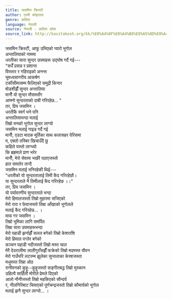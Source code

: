 ```yaml
---
title: जसमिन क्रिस्टी
author: एस्पी कोइराला
genre: कविता
language: नेपाली
source: नेपाली - कविता कोश
source_link: http://kavitakosh.org/kk/%E0%A4%8F%E0%A4%B8%E0%A5%8D%E0%A4%AA%E0%A5%80_%E0%A4%95%E0%A5%8B%E0%A4%87%E0%A4%B0%E0%A4%BE%E0%A4%B2%E0%A4%BE
---
```


जसमिन क्रिस्टी, आफू उभिएको प्यारो भूगोल  
अन्तालियाको नाममा  
धरतीका सारा सुन्दर उपमाहरू उद्घोष गर्दै गई---  
"सधैँ प्रसन्न र प्रशान्त  
विस्तार र गहिराइको अनन्त  
भूमध्यसागरीय आकर्षण  
टर्कीसीमासम्म फैलिएको समुद्री किनार  
षोडशीझैँ सुन्दर अन्तालिया  
मानौँ यो सुन्दर मौसमसँग  
आफ्नो सुन्दरताको दाबी गरिरहेछ... "  
तर, प्रिय जसमिन ।  
धरतीकै स्वर्ग भने पनि  
अन्तालियाभन्दा मलाई  
तिम्रो मनको भूगोल सुन्दर लाग्यो  
जसमिन मलाई गाइड गर्दै गई  
मानौँ, एउटा मादक मूर्तिका साथ कलासहर पेरिसमा  
म, एक्लो तस्बिर खिचाउँदै छु  
कहिले यस्तो लाग्थ्यो  
कि ब्रह्रमाले प्राण भरेर  
मानौँ, मेरो सेवामा भर्खरै पठाएजस्तो  
हात समातेर तान्दै  
जसमिन मलाई भनिरहेकी थिई---  
"धरतीको यो सुन्दरतालाई तिमी कैद गरिरहेछौ।  
या सुन्दरताले नै तिमीलाई कैद गरिरहेछ ।।"  
तर, प्रिय जसमिन ।  
यो पर्यावरणीय सुन्दरताले भन्दा  
मेरो हिमालजस्तो तिम्रो मुहारमा सजिएको  
मेरो रारा र फेवाजस्तो तिम्रा आँखाको भूगोलले  
मलाई कैद गरिरहेछ... ।  
माफ गर जसमिन ।  
तिम्रो भूमिका लागि समर्पित  
तिम्रा सारा उपमाहरूभन्दा  
मेरो पहाडी झर्नाझैँ सलल बगेको तिम्रो केशराशि  
मेरो हिमाल पग्लेर बगेको  
कञ्चन पहाडी नदीजस्तो तिम्रो मस्त चाल  
मेरै देउरालीमा लालीगुराँसझैँ फक्रेको तिम्रो मदमस्त यौवन  
मेरो गाउँभरि लटरम्म झुलेका सुन्तलाका केस्राजस्ता  
मधुमस्त तिम्रा ओठ  
रानीवनको कुहू--कुहूजस्तो सङ्गीतबद्ध तिम्रो मुस्कान  
उहिल्यै साहिँली मोरीले प्रेमले दिएको  
आलो नौनीजस्तो तिम्रो महकिएको सौन्दर्य  
र, नीलगिरिबाट चियाएको पूर्णचन्द्रजस्तो तिम्रो कौमार्यको भूगोल  
मलाई झनै सुन्दर लाग्यो... ।
